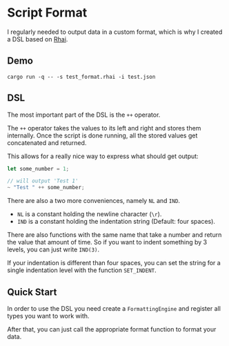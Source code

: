# Script Format

I regularly needed to output data in a custom format, which is why I created a DSL based on [Rhai](https://rhai.rs/book/).

## Demo
`cargo run -q -- -s test_format.rhai -i test.json`

## DSL
The most important part of the DSL is the `++` operator.

The `++` operator takes the values to its left and right and stores them internally. Once the script is done running,
all the stored values get concatenated and returned.

This allows for a really nice way to express what should get output:
```rs
let some_number = 1;

// will output 'Test 1'
~ "Test " ++ some_number;
```

There are also a two more conveniences, namely `NL` and `IND`.

- `NL` is a constant holding the newline character (`\r`).
- `IND` is a constant holding the indentation string (Default: four spaces).

There are also functions with the same name that take a number and return the value that amount of time. So if you want to
indent something by 3 levels, you can just write `IND(3)`.

If your indentation is different than four spaces, you can set the string for a single indentation level with the
function `SET_INDENT`.

## Quick Start
In order to use the DSL you need create a `FormattingEngine` and register all types you want to work with.

After that, you can just call the appropriate format function to format your data.
